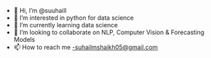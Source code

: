 - 👋 Hi, I’m @suuhaill
- 👀 I’m interested in python for data science
- 🌱 I’m currently learning data science
- 💞️ I’m looking to collaborate on NLP, Computer Vision & Forecasting Models
- 📫 How to reach me -suhailmshaikh05@gmail.com

<!---
suuhaill/suuhaill is a ✨ special ✨ repository because its `README.md` (this file) appears on your GitHub profile.
You can click the Preview link to take a look at your changes.
--->
